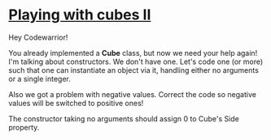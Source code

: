 # [Playing with cubes II](https://www.codewars.com/kata/playing-with-cubes-ii "https://www.codewars.com/kata/55c0ac142326fdf18d0000af")

Hey Codewarrior! 

You already implemented a <b>Cube</b> class, but now we need your help again! I'm talking about constructors. We don't have one. Let's code one (or more) such that one can instantiate an object via it, handling either no arguments or a single integer.


Also we got a problem with negative values. Correct the code so negative values will be switched to positive ones!

The constructor taking no arguments should assign 0 to Cube's Side property.
